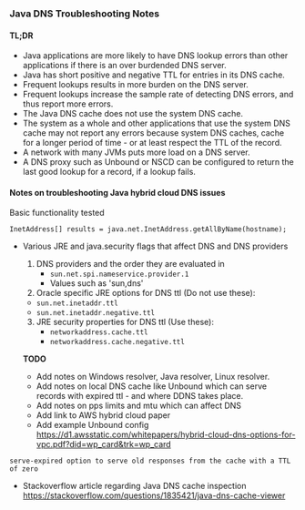 ### Java DNS Troubleshooting Notes
#### TL;DR
* Java applications are more likely to have DNS lookup errors than other applications if there is an over burdended DNS server.
* Java has short positive and negative TTL for entries in its DNS cache.
* Frequent lookups results in more burden on the DNS server.
* Frequent lookups increase the sample rate of detecting DNS errors, and thus report more errors.
* The Java DNS cache does not use the system DNS cache.
* The system as a whole and other applications that use the system DNS cache may not report any errors because system DNS caches, cache for a longer period of time - or at least respect the TTL of the record.
* A network with many JVMs puts more load on a DNS server.
* A DNS proxy such as Unbound or NSCD can be configured to return the last good lookup for a record, if a lookup fails.

#### Notes on troubleshooting Java hybrid cloud DNS issues

Basic functionality tested
```
InetAddress[] results = java.net.InetAddress.getAllByName(hostname);
```

* Various JRE and java.security flags that affect DNS and DNS providers
  1. DNS providers and the order they are evaluated in
    	* `sun.net.spi.nameservice.provider.1`
    	* Values such as 'sun,dns'
  2. Oracle specific JRE options for DNS ttl (Do not use these):
	* `sun.net.inetaddr.ttl`
	* `sun.net.inetaddr.negative.ttl`
  3. JRE security properties for DNS ttl (Use these):
    	* `networkaddress.cache.ttl`
    	* `networkaddress.cache.negative.ttl`
    
  **TODO**
  * Add notes on Windows resolver, Java resolver, Linux resolver.
  * Add notes on local DNS cache like Unbound which can serve records with expired ttl - and where DDNS takes place.
  * Add notes on pps limits and mtu which can affect DNS
  * Add link to AWS hybrid cloud paper
  * Add example Unbound config https://d1.awsstatic.com/whitepapers/hybrid-cloud-dns-options-for-vpc.pdf?did=wp_card&trk=wp_card
```
serve-expired option to serve old responses from the cache with a TTL of zero
```
  * Stackoverflow article regarding Java DNS cache inspection https://stackoverflow.com/questions/1835421/java-dns-cache-viewer
  
